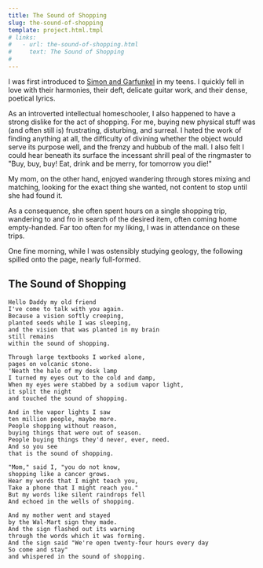 ```yaml
---
title: The Sound of Shopping
slug: the-sound-of-shopping
template: project.html.tmpl
# links:
#   - url: the-sound-of-shopping.html
#     text: The Sound of Shopping
#
---
```


I was first introduced to [Simon and
Garfunkel](https://en.wikipedia.org/wiki/Simon_%26_Garfunkel) in my teens. I
quickly fell in love with their harmonies, their deft, delicate guitar work,
and their dense, poetical lyrics.

As an introverted intellectual homeschooler, I also happened to have a strong
dislike for the act of shopping. For me, buying new physical stuff was (and
often still is) frustrating, disturbing, and surreal. I hated the work of
finding anything at all, the difficulty of divining whether the object would
serve its purpose well, and the frenzy and hubbub of the mall. I also felt I
could hear beneath its surface the incessant shrill peal of the ringmaster to
"Buy, buy, buy! Eat, drink and be merry, for tomorrow you die!"

My mom, on the other hand, enjoyed wandering through stores mixing and
matching, looking for the exact thing she wanted, not content to stop until
she had found it.

As a consequence, she often spent hours on a single shopping trip, wandering
to and fro in search of the desired item, often coming home empty-handed. Far
too often for my liking, I was in attendance on these trips.

One fine morning, while I was ostensibly studying geology, the following
spilled onto the page, nearly full-formed.

## The Sound of Shopping

    Hello Daddy my old friend
    I've come to talk with you again.
    Because a vision softly creeping,
    planted seeds while I was sleeping,
    and the vision that was planted in my brain
    still remains
    within the sound of shopping.

    Through large textbooks I worked alone,
    pages on volcanic stone.
    'Neath the halo of my desk lamp
    I turned my eyes out to the cold and damp,
    When my eyes were stabbed by a sodium vapor light,
    it split the night
    and touched the sound of shopping.

    And in the vapor lights I saw
    ten million people, maybe more.
    People shopping without reason,
    buying things that were out of season.
    People buying things they'd never, ever, need.
    And so you see
    that is the sound of shopping.

    "Mom," said I, "you do not know,
    shopping like a cancer grows.
    Hear my words that I might teach you,
    Take a phone that I might reach you."
    But my words like silent raindrops fell
    And echoed in the wells of shopping.

    And my mother went and stayed
    by the Wal-Mart sign they made.
    And the sign flashed out its warning
    through the words which it was forming.
    And the sign said "We're open twenty-four hours every day
    So come and stay"
    and whispered in the sound of shopping.
